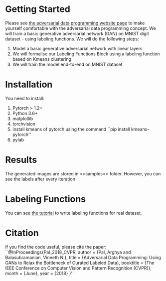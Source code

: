 # Getting Started
Please see <a href=''> the adversarial data programming website page</a> to make yourself comfortable with the adversarial data programming concept. We will train a basic generative adversarial network (GAN) on MNIST digit dataset - using labeling functions. We will do the following steps:
1. Model a basic generative adversarial network with linear layers
2. We will formalise our Labeling Functions Block using a labeling function based on Kmeans clustering
3. We will train the model end-to-end on MNIST dataset
# Installation
You need to install:
1. Pytorch > 1.2+
2. Python 3.6+
3. matplotlib
4. torchvision
5. install kmeans of pytorch using the command ``pip install kmeans-pytorch''
6. pylab
# Results
The generated images are stored in <>samples<> folder. However, you can see the labels after every iteration
# Labeling Functions
You can see <a href='https://github.com/HazyResearch/ukb-cardiac-mri/blob/master/ukb/weak_supervision/coral/tutorials/Intro_Tutorial.ipynb'>the tutorial</a> to write labeling functions for real dataset.
# Citation
If you find the code useful, please cite the paper:<br>
``@InProceedings{Pal_2018_CVPR,
author = {Pal, Arghya and Balasubramanian, Vineeth N.},
title = {Adversarial Data Programming: Using GANs to Relax the Bottleneck of Curated Labeled Data},
booktitle = {The IEEE Conference on Computer Vision and Pattern Recognition (CVPR)},
month = {June},
year = {2018}
}''

